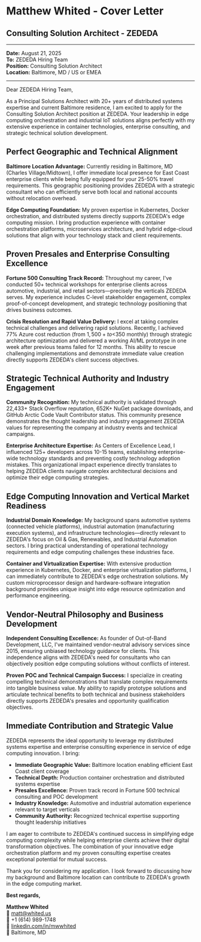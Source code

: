 # Matthew Whited - Cover Letter
## Consulting Solution Architect - ZEDEDA
---

**Date:** August 21, 2025  
**To:** ZEDEDA Hiring Team  
**Position:** Consulting Solution Architect  
**Location:** Baltimore, MD / US or EMEA  

---

Dear ZEDEDA Hiring Team,

As a Principal Solutions Architect with 20+ years of distributed systems expertise and current Baltimore residence, I am excited to apply for the Consulting Solution Architect position at ZEDEDA. Your leadership in edge computing orchestration and industrial IoT solutions aligns perfectly with my extensive experience in container technologies, enterprise consulting, and strategic technical solution development.

## Perfect Geographic and Technical Alignment

**Baltimore Location Advantage:** Currently residing in Baltimore, MD (Charles Village/Midtown), I offer immediate local presence for East Coast enterprise clients while being fully equipped for your 25-50% travel requirements. This geographic positioning provides ZEDEDA with a strategic consultant who can efficiently serve both local and national accounts without relocation overhead.

**Edge Computing Foundation:** My proven expertise in Kubernetes, Docker orchestration, and distributed systems directly supports ZEDEDA's edge computing mission. I bring production experience with container orchestration platforms, microservices architecture, and hybrid edge-cloud solutions that align with your technology stack and client requirements.

## Proven Presales and Enterprise Consulting Excellence

**Fortune 500 Consulting Track Record:** Throughout my career, I've conducted 50+ technical workshops for enterprise clients across automotive, industrial, and retail sectors—precisely the verticals ZEDEDA serves. My experience includes C-level stakeholder engagement, complex proof-of-concept development, and strategic technology positioning that drives business outcomes.

**Crisis Resolution and Rapid Value Delivery:** I excel at taking complex technical challenges and delivering rapid solutions. Recently, I achieved 77% Azure cost reduction (from $1,500+ to <$350 monthly) through strategic architecture optimization and delivered a working AI/ML prototype in one week after previous teams failed for 12 months. This ability to rescue challenging implementations and demonstrate immediate value creation directly supports ZEDEDA's client success objectives.

## Strategic Technical Authority and Industry Engagement

**Community Recognition:** My technical authority is validated through 22,433+ Stack Overflow reputation, 652K+ NuGet package downloads, and GitHub Arctic Code Vault Contributor status. This community presence demonstrates the thought leadership and industry engagement ZEDEDA values for representing the company at industry events and technical campaigns.

**Enterprise Architecture Expertise:** As Centers of Excellence Lead, I influenced 125+ developers across 10-15 teams, establishing enterprise-wide technology standards and preventing costly technology adoption mistakes. This organizational impact experience directly translates to helping ZEDEDA clients navigate complex architectural decisions and optimize their edge computing strategies.

## Edge Computing Innovation and Vertical Market Readiness

**Industrial Domain Knowledge:** My background spans automotive systems (connected vehicle platforms), industrial automation (manufacturing execution systems), and infrastructure technologies—directly relevant to ZEDEDA's focus on Oil & Gas, Renewables, and Industrial Automation sectors. I bring practical understanding of operational technology requirements and edge computing challenges these industries face.

**Container and Virtualization Expertise:** With extensive production experience in Kubernetes, Docker, and enterprise virtualization platforms, I can immediately contribute to ZEDEDA's edge orchestration solutions. My custom microprocessor design and hardware-software integration background provides unique insight into edge resource optimization and performance engineering.

## Vendor-Neutral Philosophy and Business Development

**Independent Consulting Excellence:** As founder of Out-of-Band Development, LLC, I've maintained vendor-neutral advisory services since 2015, ensuring unbiased technology guidance for clients. This independence aligns with ZEDEDA's need for consultants who can objectively position edge computing solutions without conflicts of interest.

**Proven POC and Technical Campaign Success:** I specialize in creating compelling technical demonstrations that translate complex requirements into tangible business value. My ability to rapidly prototype solutions and articulate technical benefits to both technical and business stakeholders directly supports ZEDEDA's presales and opportunity qualification objectives.

## Immediate Contribution and Strategic Value

ZEDEDA represents the ideal opportunity to leverage my distributed systems expertise and enterprise consulting experience in service of edge computing innovation. I bring:

- **Immediate Geographic Value:** Baltimore location enabling efficient East Coast client coverage
- **Technical Depth:** Production container orchestration and distributed systems expertise
- **Presales Excellence:** Proven track record in Fortune 500 technical consulting and POC development
- **Industry Knowledge:** Automotive and industrial automation experience relevant to target verticals
- **Community Authority:** Recognized technical expertise supporting thought leadership initiatives

I am eager to contribute to ZEDEDA's continued success in simplifying edge computing complexity while helping enterprise clients achieve their digital transformation objectives. The combination of your innovative edge orchestration platform and my proven consulting expertise creates exceptional potential for mutual success.

Thank you for considering my application. I look forward to discussing how my background and Baltimore location can contribute to ZEDEDA's growth in the edge computing market.

**Best regards,**

**Matthew Whited**  
📧 matt@whited.us  
📱 +1 (614) 989-1748  
🔗 [linkedin.com/in/mwwhited](https://www.linkedin.com/in/mwwhited/)  
📍 Baltimore, MD